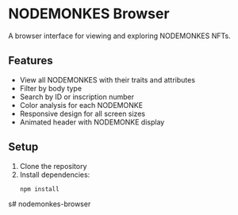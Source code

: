 # NODEMONKES Browser

A browser interface for viewing and exploring NODEMONKES NFTs.

## Features

- View all NODEMONKES with their traits and attributes
- Filter by body type
- Search by ID or inscription number
- Color analysis for each NODEMONKE
- Responsive design for all screen sizes
- Animated header with NODEMONKE display

## Setup

1. Clone the repository
2. Install dependencies:
   ```bash
   npm install
s# nodemonkes-browser
